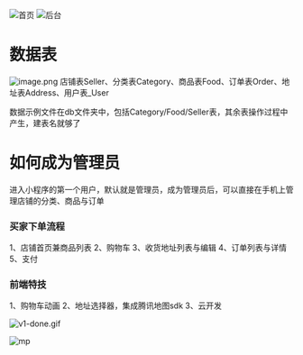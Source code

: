 
![首页](https://imgconvert.csdnimg.cn/aHR0cDovL3VwbG9hZC1pbWFnZXMuamlhbnNodS5pby91cGxvYWRfaW1hZ2VzLzI1OTkzMjQtNzE5ZGQzNThmYWEzN2M3NC5wbmc?x-oss-process=image/format,png)
![后台](https://imgconvert.csdnimg.cn/aHR0cHM6Ly91cGxvYWQtaW1hZ2VzLmppYW5zaHUuaW8vdXBsb2FkX2ltYWdlcy8yNTk5MzI0LTEyOWI4ODNiZWQ2NzAxY2YucG5n?x-oss-process=image/format,png)

# 数据表
![image.png](https://imgconvert.csdnimg.cn/aHR0cHM6Ly91cGxvYWQtaW1hZ2VzLmppYW5zaHUuaW8vdXBsb2FkX2ltYWdlcy8yNTk5MzI0LWI4ZDMyMzA4MzVhNmJhMDYucG5n?x-oss-process=image/format,png)
店铺表Seller、分类表Category、商品表Food、订单表Order、地址表Address、用户表_User

数据示例文件在db文件夹中，包括Category/Food/Seller表，其余表操作过程中产生，建表名就够了

# 如何成为管理员

进入小程序的第一个用户，默认就是管理员，成为管理员后，可以直接在手机上管理店铺的分类、商品与订单

### 买家下单流程
1、店铺首页兼商品列表
2、购物车
3、收货地址列表与编辑
4、订单列表与详情
5、支付

### 前端特技
1、购物车动画
2、地址选择器，集成腾讯地图sdk
3、云开发

![v1-done.gif](https://imgconvert.csdnimg.cn/aHR0cDovL3VwbG9hZC1pbWFnZXMuamlhbnNodS5pby91cGxvYWRfaW1hZ2VzLzI1OTkzMjQtNTQ4YjZlNzE5ZjIyNWVlNC5naWY)

![mp](https://imgconvert.csdnimg.cn/aHR0cDovL3VwbG9hZC1pbWFnZXMuamlhbnNodS5pby91cGxvYWRfaW1hZ2VzLzI1OTkzMjQtNjBiNmRiMGE5YjBlZDg2Ny5wbmc?x-oss-process=image/format,png)
